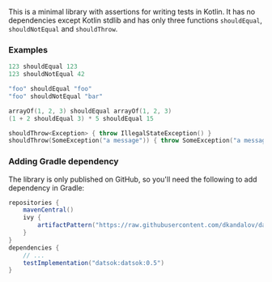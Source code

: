 This is a minimal library with assertions for writing tests in Kotlin.
It has no dependencies except Kotlin stdlib and has only three functions `shouldEqual`, `shouldNotEqual` and `shouldThrow`.

### Examples
```kotlin
123 shouldEqual 123
123 shouldNotEqual 42

"foo" shouldEqual "foo"
"foo" shouldNotEqual "bar"

arrayOf(1, 2, 3) shouldEqual arrayOf(1, 2, 3)
(1 + 2 shouldEqual 3) * 5 shouldEqual 15

shouldThrow<Exception> { throw IllegalStateException() }
shouldThrow(SomeException("a message")) { throw SomeException("a message") }
```

### Adding Gradle dependency
The library is only published on GitHub, so you'll need the following to add dependency in Gradle:
```groovy
repositories {
	mavenCentral()
    ivy {
        artifactPattern("https://raw.githubusercontent.com/dkandalov/datsok/master/jars/[artifact]-[revision](.[ext])")
    }
}
dependencies {
    // ...
	testImplementation("datsok:datsok:0.5")
}
```